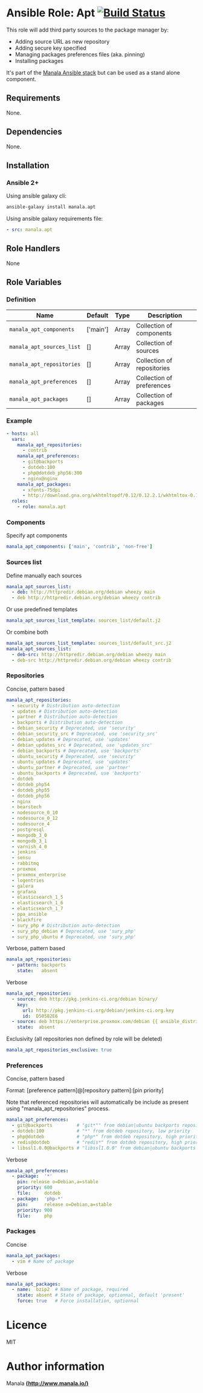 # Ansible Role: Apt [![Build Status](https://travis-ci.org/manala/ansible-role-apt.svg?branch=master)](https://travis-ci.org/manala/ansible-role-apt)

This role will add third party sources to the package manager by:
- Adding source URL as new repository
- Adding secure key specified
- Managing packages preferences files (aka. pinning)
- Installing packages

It's part of the [Manala Ansible stack](http://www.manala.io) but can be used as a stand alone component.

## Requirements

None.

## Dependencies

None.

## Installation

### Ansible 2+

Using ansible galaxy cli:

```bash
ansible-galaxy install manala.apt
```

Using ansible galaxy requirements file:

```yaml
- src: manala.apt
```

## Role Handlers

None

## Role Variables

### Definition

| Name                      | Default  | Type  | Description                |
| ------------------------- | -------- | ----- | -------------------------- |
| `manala_apt_components`   | ['main'] | Array | Collection of components   |
| `manala_apt_sources_list` | []       | Array | Collection of sources      |
| `manala_apt_repositories` | []       | Array | Collection of repositories |
| `manala_apt_preferences`  | []       | Array | Collection of preferences  |
| `manala_apt_packages`     | []       | Array | Collection of packages     |

### Example

```yaml
- hosts: all
  vars:
    manala_apt_repositories:
      - contrib
    manala_apt_preferences:
      - git@backports
      - dotdeb:100
      - php@dotdeb_php56:300
      - nginx@nginx
    manala_apt_packages:
      - xfonts-75dpi
      - http://download.gna.org/wkhtmltopdf/0.12/0.12.2.1/wkhtmltox-0.12.2.1_linux-{{ ansible_distribution_release }}-amd64.deb
  roles:
    - role: manala.apt
```

### Components

Specify apt components

```yaml
manala_apt_components: ['main', 'contrib', 'non-free']
```

### Sources list

Define manually each sources

```yaml
manala_apt_sources_list:
  - deb: http://httpredir.debian.org/debian wheezy main
  - deb http://httpredir.debian.org/debian wheezy contrib
```

Or use predefined templates

```yaml
manala_apt_sources_list_template: sources_list/default.j2
```

Or combine both

```yaml
manala_apt_sources_list_template: sources_list/default_src.j2
manala_apt_sources_list:
  - deb-src: http://httpredir.debian.org/debian wheezy main
  - deb-src http://httpredir.debian.org/debian wheezy contrib
```

### Repositories

Concise, pattern based

```yaml
manala_apt_repositories:
  - security # Distribution auto-detection
  - updates # Distribution auto-detection
  - partner # Distribution auto-detection
  - backports # Distribution auto-detection
  - debian_security # Deprecated, use 'security'
  - debian_security_src # Deprecated, use 'security_src'
  - debian_updates # Deprecated, use 'updates'
  - debian_updates_src # Deprecated, use 'updates_src'
  - debian_backports # Deprecated, use 'backports'
  - ubuntu_security # Deprecated, use 'security'
  - ubuntu_updates # Deprecated, use 'updates'
  - ubuntu_partner # Deprecated, use 'partner'
  - ubuntu_backports # Deprecated, use 'backports'
  - dotdeb
  - dotdeb_php54
  - dotdeb_php55
  - dotdeb_php56
  - nginx
  - bearstech
  - nodesource_0_10
  - nodesource_0_12
  - nodesource_4
  - postgresql
  - mongodb_3_0
  - mongodb_3_1
  - varnish_4_0
  - jenkins
  - sensu
  - rabbitmq
  - proxmox
  - proxmox_enterprise
  - logentries
  - galera
  - grafana
  - elasticsearch_1_5
  - elasticsearch_1_6
  - elasticsearch_1_7
  - ppa_ansible
  - blackfire
  - sury_php # Distribution auto-detection
  - sury_php_debian # Deprecated, use 'sury_php'
  - sury_php_ubuntu # Deprecated, use 'sury_php'
```

Verbose, pattern based

```yaml
manala_apt_repositories:
  - pattern: backports
    state:   absent
```

Verbose

```yaml
manala_apt_repositories:
  - source: deb http://pkg.jenkins-ci.org/debian binary/
    key:
      url: http://pkg.jenkins-ci.org/debian/jenkins-ci.org.key
      id:  D50582E6
  - source: deb https://enterprise.proxmox.com/debian {{ ansible_distribution_release }} pve-enterprise
    state:  absent
```

Exclusivity (all repositories non defined by role will be deleted)

```yaml
manala_apt_repositories_exclusive: true
```

### Preferences

Concise, pattern based

Format: [preference pattern]@[repository pattern]:[pin priority]

Note that referenced repositories will automatically be include as present using "manala_apt_repositories" process.

```yaml
manala_apt_preferences:
  - git@backports         # "git*"" from debian|ubuntu backports repository, high priority
  - dotdeb:100            # "*" from dotdeb repository, low priority
  - php@dotdeb            # "php*" from dotdeb repository, high priority
  - redis@dotdeb          # "redis*" from dotdeb repository, high priority
  - libssl1.0.0@backports # "libssl1.0.0" from debian|ubuntu backports repository, high priority (in this case "libssl1.0.0" is not a pre-defined preference pattern; as a matter of consequence the package is directly used)
```

Verbose

```yaml
manala_apt_preferences:
  - package:  '*'
    pin: release o=Debian,a=stable
    priority: 600
    file:     dotdeb
  - package:  'php-*'
    pin:      release o=Debian,a=stable
    priority: 900
    file:     php
```

### Packages

Concise

```yaml
manala_apt_packages:
  - vim # Name of package
```

Verbose

```yaml
manala_apt_packages:
  - name:  bzip2  # Name of package, required
    state: absent # State of package, optionnal, default 'present'
    force: true   # Force installation, optionnal
```

# Licence

MIT

# Author information

Manala [**(http://www.manala.io/)**](http://www.manala.io)
